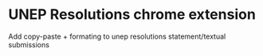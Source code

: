 # UNEP Resolutions chrome extension

Add copy-paste + formating to unep resolutions statement/textual submissions